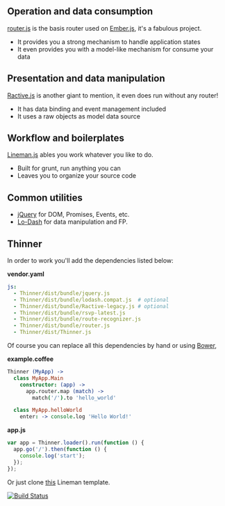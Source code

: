 ## Operation and data consumption

[router.js](https://github.com/tildeio/router.js) is the basis router used on [Ember.js](http://emberjs.com/), it's a fabulous project.

  - It provides you a strong mechanism to handle application states
  - It even provides you with a model-like mechanism for consume your data

## Presentation and data manipulation

[Ractive.js](http://ractivejs.org/) is another giant to mention, it even does run without any router!

  - It has data binding and event management included
  - It uses a raw objects as model data source

## Workflow and boilerplates

[Lineman.js](http://linemanjs.com/) ables you work whatever you like to do.

  - Built for grunt, run anything you can
  - Leaves you to organize your source code

## Common utilities

  - [jQuery](http://jquery.com/) for DOM, Promises, Events, etc.
  - [Lo-Dash](http://lodash.com) for data manipulation and FP.

## Thinner

In order to work you'll add the dependencies listed below:

**vendor.yaml**

```yaml
js:
  - Thinner/dist/bundle/jquery.js
  - Thinner/dist/bundle/lodash.compat.js  # optional
  - Thinner/dist/bundle/Ractive-legacy.js # optional
  - Thinner/dist/bundle/rsvp-latest.js
  - Thinner/dist/bundle/route-recognizer.js
  - Thinner/dist/bundle/router.js
  - Thinner/dist/Thinner.js
```

Of course you can replace all this dependencies by hand or using [Bower](http://bower.com/),

**example.coffee**

```coffeescript
Thinner (MyApp) ->
  class MyApp.Main
    constructor: (app) ->
      app.router.map (match) ->
        match('/').to 'hello_world'

  class MyApp.helloWorld
    enter: -> console.log 'Hello World!'
```

**app.js**

```javascript
var app = Thinner.loader().run(function () {
  app.go('/').then(function () {
    console.log('start');
  });
});
```

Or just clone [this](https://github.com/pateketrueke/lineman-template) Lineman template.

[![Build Status](https://travis-ci.org/pateketrueke/thinner.png)](https://travis-ci.org/pateketrueke/thinner)
